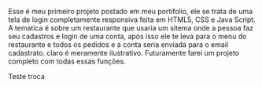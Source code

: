 Esse é meu primeiro projeto postado em meu portifolio, ele se trata de uma tela de login completamente responsiva feita em HTML5, CSS e Java Script. A tematica é sobre um restaurante que usaria um sitema onde a pessoa faz seu cadastros e login de uma conta, após isso ele te leva para o menu do restaurante e todos os pedidos e a conta seria enviada para o email cadastrato. claro é meramente ilustrativo. Futuramente farei um projeto completo com todas essas funções.

Teste troca
